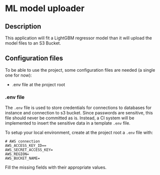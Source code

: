 # ML model uploader

## Description
This application will fit a LightGBM regressor model than it will upload the model files to an S3 Bucket.

## Configuration files
To be able to use the project, some configuration files are needed (a single one for now):
* .env file at the project root

### .env file
The `.env` file is used to store credentials for connections to databases for instance and connection to s3 bucket. 
Since passwords are sensitive, this file should never be committed as is. Instead, a CI system will be implemented to 
insert the sensitive data in a template `.env` file.

To setup your local environment, create at the project root a `.env` file with:
```dotenv
# AWS connection
AWS_ACCESS_KEY_ID==
AWS_SECRET_ACCESS_KEY=
AWS_REGION=
AWS_BUCKET_NAME=
```
Fill the missing fields with their appropriate values.
